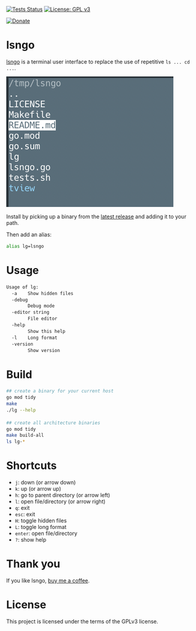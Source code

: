 [![Tests Status](https://github.com/deadc0de6/lsngo/workflows/tests/badge.svg)](https://github.com/deadc0de6/lsngo/actions)
[![License: GPL v3](https://img.shields.io/badge/License-GPL%20v3-blue.svg)](http://www.gnu.org/licenses/gpl-3.0)

[![Donate](https://img.shields.io/badge/donate-KoFi-blue.svg)](https://ko-fi.com/deadc0de6)

# lsngo

[lsngo](https://github.com/deadc0de6/lsngo) is a terminal user interface to replace
the use of repetitive `ls ... cd ...`.

![](/resources/screenshot.png?raw=true "lsngo")

Install by picking up a binary from the [latest release](https://github.com/deadc0de6/checkah/releases) and adding it to your path.

Then add an alias:
```bash
alias lg=lsngo
```

# Usage

```bash
Usage of lg:
  -a	Show hidden files
  -debug
    	Debug mode
  -editor string
    	File editor
  -help
    	Show this help
  -l	Long format
  -version
    	Show version
```

# Build

```bash
## create a binary for your current host
go mod tidy
make
./lg --help

## create all architecture binaries
go mod tidy
make build-all
ls lg-*
```

# Shortcuts

* `j`: down (or arrow down)
* `k`: up (or arrow up)
* `h`: go to parent directory (or arrow left)
* `l`: open file/directory (or arrow right)
* `q`: exit
* `esc`: exit
* `H`: toggle hidden files
* `L`: toggle long format
* `enter`: open file/directory
* `?`: show help

# Thank you

If you like lsngo, [buy me a coffee](https://ko-fi.com/deadc0de6).

# License

This project is licensed under the terms of the GPLv3 license.
